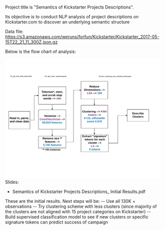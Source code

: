 



Project title is "Semantics of Kickstarter Projects Descriptions".

Its objective is to conduct NLP analysis of project descriptions on Kickstarter.com to discover an underlying semantic structure

Data file: https://s3.amazonaws.com/weruns/forfun/Kickstarter/Kickstarter_2017-05-15T22_21_11_300Z.json.gz

Below is the flow chart of analysis:

![](flowchart.png)
Slides:
- Semantics of Kickstarter Projects Descriptions_ Initial Results.pdf

These are the initial results. Next steps will be:
-- Use all 130K + observations
-- Try clustering scheme with less clusters (since majority of the clusters are not aligned with 15 project categories on Kickstarter)
-- Build supervised classification model to see if new clusters or specific signature tokens can predict success of campaign

